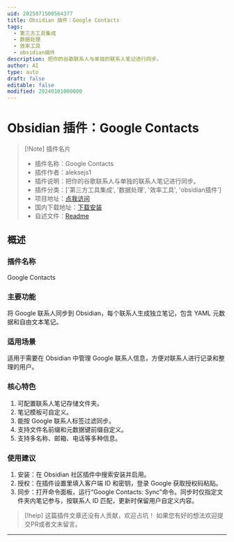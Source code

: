 ```yaml
---
uid: 2025071500564377
title: Obsidian 插件：Google Contacts
tags:
  - 第三方工具集成
  - 数据处理
  - 效率工具
  - obsidian插件
description: 把你的谷歌联系人与单独的联系人笔记进行同步。
author: AI
type: auto
draft: false
editable: false
modified: 20240101000000
---
```


# Obsidian 插件：Google Contacts

> [!Note] 插件名片
> - 插件名称：Google Contacts
> - 插件作者：aleksejs1
> - 插件说明：把你的谷歌联系人与单独的联系人笔记进行同步。
> - 插件分类：['第三方工具集成', '数据处理', '效率工具', 'obsidian插件']
> - 项目地址：[点我访问](https://github.com/aleksejs1/obsidian-contact-sync-plugin)
> - 国内下载地址：[下载安装](https://pkmer.cn/products/plugin/pluginMarket/?google-contacts)
> - 自述文件：[Readme](https://ghproxy.net/https://raw.githubusercontent.com/aleksejs1/obsidian-contact-sync-plugin/master/README.md)



## 概述

### 插件名称
Google Contacts

### 主要功能
将 Google 联系人同步到 Obsidian，每个联系人生成独立笔记，包含 YAML 元数据和自由文本笔记。

### 适用场景
适用于需要在 Obsidian 中管理 Google 联系人信息，方便对联系人进行记录和整理的用户。

### 核心特色
1. 可配置联系人笔记存储文件夹。
2. 笔记模板可自定义。
3. 能按 Google 联系人标签过滤同步。
4. 支持文件名前缀和元数据键前缀自定义。
5. 支持多名称、邮箱、电话等多种信息。

### 使用建议
1. 安装：在 Obsidian 社区插件中搜索安装并启用。
2. 授权：在插件设置里填入客户端 ID 和密钥，登录 Google 获取授权码粘贴。
3. 同步：打开命令面板，运行“Google Contacts: Sync”命令。同步时仅指定文件夹内笔记参与，按联系人 ID 匹配，更新时保留用户自定义内容。


> [!help] 
> 这篇插件文章还没有人贡献，欢迎占坑！
> 如果您有好的想法欢迎提交PR或者文末留言。
> 

---


